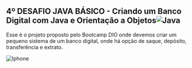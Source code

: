 
## 4º DESAFIO JAVA BÁSICO - Criando um Banco Digital com Java e Orientação a Objetos![Java](https://upload.wikimedia.org/wikipedia/en/thumb/3/30/Java_programming_language_logo.svg/20px-Java_programming_language_logo.svg.png)

Esse é o projeto proposto pelo Bootcamp DIO onde devemos criar um pequeno sistema de um banco digital, onde há opção de saque, depósito, transferência e extrato.

![Iphone](https://i.pinimg.com/originals/1c/8a/d0/1c8ad03c252782b85920f6a528215cbc.gif)